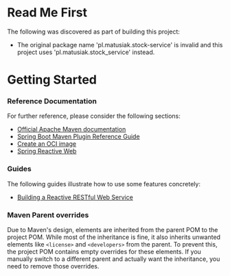 # Read Me First
The following was discovered as part of building this project:

* The original package name 'pl.matusiak.stock-service' is invalid and this project uses 'pl.matusiak.stock_service' instead.

# Getting Started

### Reference Documentation
For further reference, please consider the following sections:

* [Official Apache Maven documentation](https://maven.apache.org/guides/index.html)
* [Spring Boot Maven Plugin Reference Guide](https://docs.spring.io/spring-boot/3.3.4/maven-plugin)
* [Create an OCI image](https://docs.spring.io/spring-boot/3.3.4/maven-plugin/build-image.html)
* [Spring Reactive Web](https://docs.spring.io/spring-boot/docs/3.3.4/reference/htmlsingle/index.html#web.reactive)

### Guides
The following guides illustrate how to use some features concretely:

* [Building a Reactive RESTful Web Service](https://spring.io/guides/gs/reactive-rest-service/)

### Maven Parent overrides

Due to Maven's design, elements are inherited from the parent POM to the project POM.
While most of the inheritance is fine, it also inherits unwanted elements like `<license>` and `<developers>` from the parent.
To prevent this, the project POM contains empty overrides for these elements.
If you manually switch to a different parent and actually want the inheritance, you need to remove those overrides.

